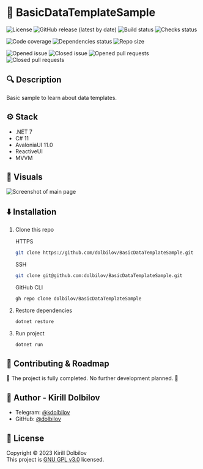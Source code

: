# 🐣 BasicDataTemplateSample

![License](https://img.shields.io/github/license/dolbilov/BasicDataTemplateSample)
![GitHub release (latest by date)](https://img.shields.io/github/v/release/dolbilov/BasicDataTemplateSample)
![Build status](https://img.shields.io/github/actions/workflow/status/dolbilov/BasicDataTemplateSample/dotnet.yml)
![Checks status](https://img.shields.io/github/checks-status/dolbilov/BasicDataTemplateSample/main)

![Code coverage](https://img.shields.io/codecov/c/github/dolbilov/BasicDataTemplateSample)
![Dependencies status](https://img.shields.io/librariesio/github/dolbilov/BasicDataTemplateSample)
![Repo size](https://img.shields.io/github/repo-size/dolbilov/BasicDataTemplateSample)

![Opened issue](https://img.shields.io/github/issues/dolbilov/BasicDataTemplateSample)
![Closed issue](https://img.shields.io/github/issues-closed/dolbilov/BasicDataTemplateSample)
![Opened pull requests](https://img.shields.io/github/issues-pr/dolbilov/BasicDataTemplateSample)
![Closed pull requests](https://img.shields.io/github/issues-pr-closed/dolbilov/BasicDataTemplateSample)

## 🔍 **Description**

Basic sample to learn about data templates.

## ⚙ **Stack**

- .NET 7
- C# 11
- AvaloniaUI 11.0
- ReactiveUI
- MVVM

## 👀 **Visuals**

![Screenshot of main page](https://i.imgur.com/szsCyqU.png)

## ⬇️ **Installation**

1. Clone this repo

   HTTPS

   ```sh
   git clone https://github.com/dolbilov/BasicDataTemplateSample.git
   ```

   SSH

   ```sh
   git clone git@github.com:dolbilov/BasicDataTemplateSample.git
   ```

   GitHub CLI

   ```sh
   gh repo clone dolbilov/BasicDataTemplateSample
   ```

2. Restore dependencies

   ```sh
   dotnet restore
   ```

3. Run project
   ```sh
   dotnet run
   ```

## 🤝 **Contributing & Roadmap**

🏁 The project is fully completed. No further development planned. 🏁

## 👤 **Author - Kirill Dolbilov**

- Telegram: [@kdolbilov](https://t.me/kdolbilov)
- GitHub: [@dolbilov](https://github.com/dolbilov)

## 📝 **License**

Copyright &copy; 2023 Kirill Dolbilov  
This project is [GNU GPL v3.0](https://github.com/dolbilov/BasicDataTemplateSample/blob/main/LICENSE) licensed.
